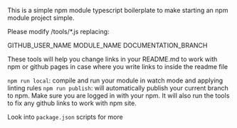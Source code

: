 This is a simple npm module typescript boilerplate
to make starting an npm module project simple.

Please modify /tools/*.js replacing:

GITHUB_USER_NAME
MODULE_NAME
DOCUMENTATION_BRANCH

These tools will help you change links in your README.md to work with npm or github pages in case where you write
links to inside the readme file


`npm run local`: compile and run your module in watch mode and applying linting rules
`npm run publish`: will automatically publish your current branch to npm. Make sure you are logged in with your npm. 
It will also run the tools to fix any github links to work with npm site.

Look into `package.json` scripts for more
